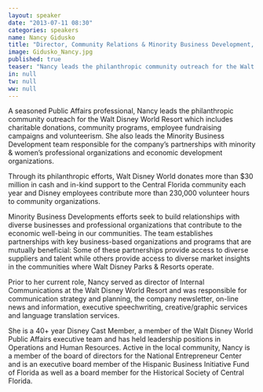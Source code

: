 ```yaml
---
layout: speaker
date: "2013-07-11 08:30"
categories: speakers
name: Nancy Gidusko
title: "Director, Community Relations & Minority Business Development, Walt Disney World Resort"
image: Gidusko_Nancy.jpg
published: true
teaser: "Nancy leads the philanthropic community outreach for the Walt Disney World Resort which includes charitable donations, community programs, employee fundraising campaigns and volunteerism."
in: null
tw: null
ww: null
---
```

A seasoned Public Affairs professional, Nancy leads the philanthropic community outreach for the Walt Disney World Resort which includes charitable donations, community programs, employee fundraising campaigns and volunteerism. She also leads the Minority Business Development team responsible for the company’s partnerships with minority & women’s professional organizations and economic development organizations. 

Through its philanthropic efforts, Walt Disney World donates more than $30 million in cash and in-kind support to the Central Florida community each year and Disney employees contribute more than 230,000 volunteer hours to community organizations. 

Minority Business Developments efforts seek to build relationships with diverse businesses and professional organizations that contribute to the economic well-being in our communities. The team establishes partnerships with key business-based organizations and programs that are mutually beneficial: Some of these partnerships provide access to diverse suppliers and talent while others provide access to diverse market insights in the communities where Walt Disney Parks & Resorts operate. 

Prior to her current role, Nancy served as director of Internal Communications at the Walt Disney World Resort and was responsible for communication strategy and planning, the company newsletter, on-line news and information, executive speechwriting, creative/graphic services and language translation services.

She is a 40+ year Disney Cast Member, a member of the Walt Disney World Public Affairs executive team and has held leadership positions in Operations and Human Resources. Active in the local community, Nancy is a member of the board of directors for the National Entrepreneur Center and is an executive board member of the Hispanic Business Initiative Fund of Florida as well as a board member for the Historical Society of Central Florida. 


